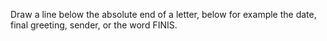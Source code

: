 Draw a line below the absolute end of a letter, below for example the date, final greeting, sender, or the word FINIS.
